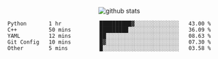 <!-- <h1 align="center">Hello 👋 </h3> -->

<p align="center">
  <img src="https://github-readme-stats.vercel.app/api?username=syeehyn&hide=stars,prs,issues,contribs&count_private=true&hide_title=true" alt="github stats" />
</p>

<!--START_SECTION:waka-->
```text
Python       1 hr            ██████████▓░░░░░░░░░░░░░░   43.00 % 
C++          50 mins         █████████░░░░░░░░░░░░░░░░   36.09 % 
YAML         12 mins         ██░░░░░░░░░░░░░░░░░░░░░░░   08.63 % 
Git Config   10 mins         █▓░░░░░░░░░░░░░░░░░░░░░░░   07.30 % 
Other        5 mins          █░░░░░░░░░░░░░░░░░░░░░░░░   03.58 % 
```
<!--END_SECTION:waka-->
